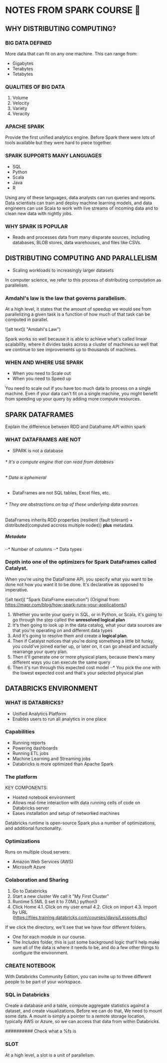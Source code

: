 # NOTES FROM SPARK COURSE :book:

## WHY DISTRIBUTING COMPUTING?

### BIG DATA DEFINED

More data that can fit on any one machine. This can range from:
* Gigabytes
* Terabytes
* Tetabytes

### QUALITIES OF BIG DATA

1. Volume
2. Velocity
3. Variety
4. Veracity

### APACHE SPARK
Provide the first unified analytics engine. Before Spark there were lots of tools available but they were hard to piece together.

### SPARK SUPPORTS MANY LANGUAGES
* SQL
* Python
* Scala
* Java
* R

Using any of these languages, data analysts can run queries and reports. Data scientists can train and deploy machine learning models, and data engineers can use Scala to work with live streams of incoming data and to clean new data with nightly jobs.

### WHY SPARK IS POPULAR

* Reads and processes data from many disparate sources, including databases, BLOB stores, data warehouses, and files like CSVs.

## DISTRIBUTING COMPUTING AND PARALLELISM

* Scaling workloads to increasingly larger datasets

In computer science, we refer to this process of distributing computation as parallelism.

### Amdahl's law is the law that governs parallelism.

At a high level, it states that the amount of speedup we would see from parallelizing a given task is a function of how much of that task can be computed in parallel.

![alt text]( "Amdahl's Law")

Spark works so well because it is able to achieve what's called linear scalability, where it divides tasks across a cluster of machines so well that we continue to see improvements up to thousands of machines.


### WHEN AND WHERE USE SPARK

* When you need to Scale out
* When you need to Speed up

You need to scale out if you have too much data to process on a single machine. Even if your data can't fit on a single machine, you might benefit from speeding up your query by adding more compute resources.


## SPARK DATAFRAMES

Explain the difference between RDD and Dataframe API within spark

### WHAT DATAFRAMES ARE NOT
* SPARK is not a database
###### * It's a compute engine that can read from databses
###### * Data is ephemeral
* DataFrames are not SQL tables, Excel files, etc.
###### * They are abstractions on top of these underlying data sources

DataFrames inherits RDD properties (resilient (fault tolerant) + distributed(computed accross multiple nodes)) **plus** metadata.

##### Metadata
⋅⋅* Number of columns
⋅⋅* Data types

### Depth into one of the optimizers for Spark DataFrames called Catalyst.
When you're using the DataFrame API, you specify what you want to be done not how you want it to be done. It's declarative as opposed to imperative. 

![alt text]( "Spark DataFrame execution")
(Original from: https://mapr.com/blog/how-spark-runs-your-applications/)

1. Whether you write your query in SQL, or in Python, or Scala, it's going to go through the step called the **unresolved logical plan**
2. It's then going to look up in the data catalog, what your data sources are that you're operating on and different data types
3. And it's going to resolve them and create a **logical plan**.
4. Then if Catalyst notices that you're doing something a little bit funky, you could've joined earlier up, or later on, it can go ahead and actually rearrange your query plan.
5. Then it'll generate one or more physical plans, because there's many different ways you can execute the same query
6. Then it's run through this expected cost model
⋅⋅* You pick the one with the lowest expected cost and that's your selected physical plan


## DATABRICKS ENVIRONMENT

### WHAT IS DATABRICKS?

* Unified Analytics Platform
* Enables users to run all analytics in one place

### Capabilities

* Running reports
* Powering dashboards
* Running ETL jobs
* Machine Learning and Streaming jobs
* Databricks is more optimized than Apache Spark

### The platform

KEY COMPONENTS:
* Hosted notebook environment
* Allows real-time interaction with data running cells of code on Databricks server
* Eases installation and setup of networked machines

Databricks runtime is open-source Spark plus a number of optimizations, and additional functionality.

### Optimizations
Runs on multiple cloud servers:
* Amazon Web Services (AWS)
* Microsoft Azure

### Colaboration and Sharing

1. Go to Databricks
2. Start a new cluster
We call it "My First Cluster"
3. Runtime 5.5ML (I set it to 7.0ML) python3
4. Click Home
4.1. Click on my user email
4.2. Click on import
4.3. Import by URL (https://files.training.databricks.com/courses/davis/Lessons.dbc)

If we click the directory, we'll see that we have four different folders.
* One for each module in our course.
* The *Includes* folder, this is just some background logic that'll help make sure all of the data is where it needs to be, and do a few other things to configure the environment.

### CREATE NOTEBOOK

With Databricks Community Edition, you can invite up to three different people to be part of your workspace.


### SQL in Databricks

Create a database and a table, compute aggregate statistics against a dataset, and create visualizations.
Before we can do that, We need to mount some data. A mount is simply a pointer to a remote storage location, typically AWS or Azure, so we can access that data from within Databricks. 

########## Check what a %fs is

### SLOT
At a high level, a slot is a unit of parallelism.
